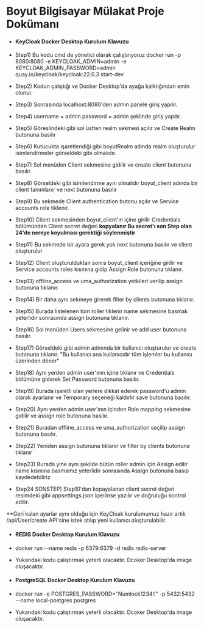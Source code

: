 # Boyut Bilgisayar Mülakat Proje Dokümanı

- #### KeyCloak Docker Desktop Kurulum Klavuzu

- Step1) Bu kodu cmd de yönetici olarak çalıştırıyoruz docker run -p 8080:8080 -e KEYCLOAK_ADMIN=admin -e KEYCLOAK_ADMIN_PASSWORD=admin quay.io/keycloak/keycloak:22.0.3 start-dev

- Step2) Kodun çalıştığı ve Docker Desktop'da ayağa kalktığından emin olunur.

- Step3) Sonrasında localhost:8080'den admin panele giriş yapılır.

- Step4) username = admin password = admin şeklinde giriş yapılır.

- Step5) Göreslindeki gibi sol üstten realm sekmesi açılır ve Create Realm butonuna basılır

- Step6) Kutucukta işaretlendiği gibi boyutRealm adında realm oluşturulur isimlendirmeler görseldeki gibi olmalıdır.

- Step7) Sol menüden Client sekmesine gidilir ve create client butonuna basılır.

- Step8) Görseldeki gibi isimlendirme aynı olmalıdır boyut_client adında bir client tanımlanır ve next butonuna basılır

- Step9) Bu sekmede Client authentication butonu açılır ve Service accounts role tiklenir.

- Step10) Client sekmesinden boyut_client'ın içine girilir Credentials bölümünden Client secret değeri **kopyalanır Bu secret'ı son Step olan 24'de nereye koyulması gerektiği söylenmiştir**

- Step11) Bu sekmede bir ayara gerek yok next butonuna basılır ve client oluşturulur

- Step12) Client oluşturulduktan sonra boyut_client içeriğine girilir ve Service accounts roles kısmına gidip Assign Role butonuna tıklanır.

- Step13) offline_access ve uma_authorization yetkileri verilip assign butonuna tıklanır.

- Step14) Bir daha aynı sekmeye girerek fliter by clients butonuna tıklanır.

- Step15) Burada listelenen tüm roller tiklenir name sekmesine basmak yeterlidir sonrasında assign butonuna tıklanır.

- Step16) Sol menüden Users sekmesine gelinir ve add user butonuna basılır.

- Step17) Görseldeki gibi admin admında bir kullanıcı oluşturulur ve create butonuna tıklanır. "Bu kullanıcı ana kullanıcıdır tüm işlemler bu kullanıcı üzerinden döner"

- Step18) Aynı yerden admin user'ının içine tıklanır ve Credentials bölümüne giderek Set Password butonuna basılır.

- Step19) Burada işaretli olan yerlere dikkat ederek password'u admin olarak ayarlanır ve Temporary seçeneği kaldırlır save butonuna basılır.

- Step20) Aynı yerden admin user'ının içinden Role mapping sekmesine gidilir ve assign role butonuna basılır.

- Step21) Buradan offline_access ve uma_authorization seçilip assign butonuna basılır.

- Step22) Yeniden assign butonuna tıklanır ve filter by clients butonuna tıklanır

- Step23) Burada yine aynı şekilde bütün roller admin için Assign edilir name kısmına basmamız yeterlidir sonrasında Assign butonuna basıp kaydedebiliriz

- Step24 SONSTEP) Step10'dan kopayalanan client secret değeri resimdeki gibi appsettings.json içeriinse yazılır ve doğruluğu kontrol edilir.

**Geri kalan ayarlar aynı olduğu için KeyCloak kurulumumuz hazır artık /api/User/create API'sine istek atılıp yeni kullanıcı oluşturulabilir.

- #### REDIS Docker Desktop Kurulum Klavuzu

- docker run --name redis  -p 6379:6379  -d redis redis-server

- Yukarıdaki kodu çalıştırmak yeterli olacaktır. Dcoker Desktop'da image oluşacaktır.

- #### PostgreSQL Docker Desktop Kurulum  Klavuzu

- docker run -e POSTGRES_PASSWORD="Numlock1234!!" -p 5432:5432 --name local-postgres postgres

- Yukarıdaki kodu çalıştırmak yeterli olacaktır. Dcoker Desktop'da image oluşacaktır.

